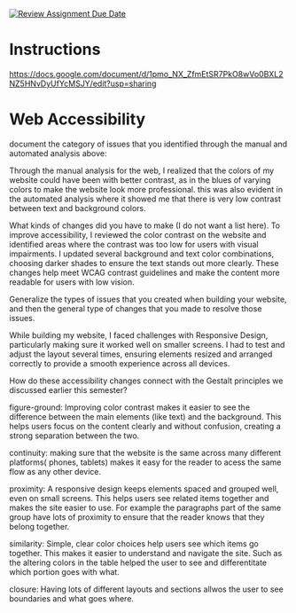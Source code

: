 [![Review Assignment Due Date](https://classroom.github.com/assets/deadline-readme-button-22041afd0340ce965d47ae6ef1cefeee28c7c493a6346c4f15d667ab976d596c.svg)](https://classroom.github.com/a/sntKDyQ2)
# Instructions

https://docs.google.com/document/d/1pmo_NX_ZfmEtSR7PkO8wVo0BXL2NZ5HNvDyUfYcMSJY/edit?usp=sharing

# Web Accessibility

document the category of issues that you identified through the manual and automated analysis above:


Through the manual analysis for the web, I realized that the colors of my website could have been with better contrast, as in the blues of varying colors to make the website look more professional. this was also evident in the automated analysis where it showed me that there is very low contrast between text and background colors.


What kinds of changes did you have to make (I do not want a list here).
To improve accessibility, I reviewed the color contrast on the website and identified areas where the contrast was too low for users with visual impairments. I updated several background and text color combinations, choosing darker shades to ensure the text stands out more clearly. These changes help meet WCAG contrast guidelines and make the content more readable for users with low vision.

 Generalize the types of issues that you created when building your website, and then the general type of changes that you made to resolve those issues.

 While building my website, I faced challenges with Responsive Design, particularly making sure it worked well on smaller screens. I had to test and adjust the layout several times, ensuring elements resized and arranged correctly to provide a smooth experience across all devices.

How do these accessibility changes connect with the Gestalt principles we discussed earlier this semester?

figure-ground: Improving color contrast makes it easier to see the difference between the main elements (like text) and the background. This helps users focus on the content clearly and without confusion, creating a strong separation between the two.

continuity: making sure that the website is the same across many different platforms( phones, tablets) makes it easy for the reader to acess the same flow as any other device. 

proximity: A responsive design keeps elements spaced and grouped well, even on small screens. This helps users see related items together and makes the site easier to use. For example the paragraphs part of the same group have lots of proximity to ensure that the reader knows that they belong together. 

similarity: Simple, clear color choices help users see which items go together. This makes it easier to understand and navigate the site. Such as the altering colors in the table helped the user to see and differentitate which portion goes with what. 

closure: Having lots of different layouts and sections allwos the user to see boundaries and what goes where. 

